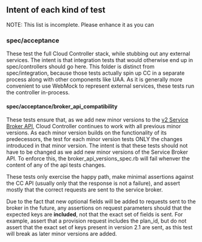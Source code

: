 ## Intent of each kind of test

NOTE: This list is incomplete. Please enhance it as you can

### spec/acceptance

These test the full Cloud Controller stack, while stubbing out any external services. The intent is that
integration tests that would otherwise end up in spec/controllers should go here. This folder is distinct
from spec/integration, because those tests actually spin up CC in a separate process along with other
components like UAA. As it is generally more convenient to use WebMock to represent external services, these
tests run the controller in-process.

#### spec/acceptance/broker_api_compatibility

These tests ensure that, as we add new minor versions to the
[v2 Service Broker API](http://docs.cloudfoundry.org/services/api.html), Cloud Controller
continues to work with all previous minor versions. As each minor version builds on the functionality
of its predecessors, the test for each minor version tests ONLY the changes introduced in that minor version.
The intent is that these tests should not have to be changed as we add
new minor versions of the Service Broker API. To enforce this, the broker_api_versions_spec.rb will fail
whenver the content of any of the api tests changes.

These tests only exercise the happy path, make minimal assertions against the CC API
(usually only that the response is not a failure), and assert mostly that the correct requests are
sent to the service broker.

Due to the fact that new optional fields will be added
to requests sent to the broker in the future, any assertions on request parameters should that the
expected keys are **included**, not that the exact set of fields is sent. For example, assert that
a provision request includes the plan_id, but do not assert that the exact set of keys present in
version 2.1 are sent, as this test will break as later minor versions are added.
